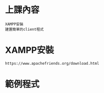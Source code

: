 # 上課內容
```
XAMPP安裝
建置簡單的client程式
```

# XAMPP安裝
```
https://www.apachefriends.org/download.html
```

# 範例程式
##
```


```

##
```


```

##
```


```

##
```


```
